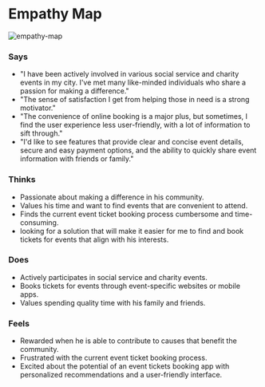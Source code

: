 # Empathy Map

![empathy-map](https://res.cloudinary.com/dqab7rimk/image/upload/v1699007319/UX%20Case%20Study/empathy%20maps/Riyaz_Empathy_Map_ebmwgr.png)

### Says

- "I have been actively involved in various social service and charity events in my city. I've met many like-minded individuals who share a passion for making a difference."
- "The sense of satisfaction I get from helping those in need is a strong motivator."
- "The convenience of online booking is a major plus, but sometimes, I find the user experience less user-friendly, with a lot of information to sift through."
- "I'd like to see features that provide clear and concise event details, secure and easy payment options, and the ability to quickly share event information with friends or family."

### Thinks
- Passionate about making a difference in his community.
- Values his time and want to find events that are convenient to attend.
- Finds the current event ticket booking process cumbersome and time-consuming.
-  looking for a solution that will make it easier for me to find and book tickets for events that align with his interests.

### Does
- Actively participates in social service and charity events.
- Books tickets for events through event-specific websites or mobile apps.
- Values spending quality time with his family and friends.

### Feels
- Rewarded when he is able to contribute to causes that benefit the community.
- Frustrated with the current event ticket booking process.
- Excited about the potential of an event tickets booking app with personalized recommendations and a user-friendly interface.